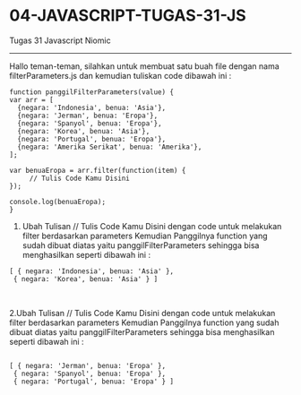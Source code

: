 # 04-JAVASCRIPT-TUGAS-31-JS
Tugas 31 Javascript Niomic
<hr>
 
Hallo teman-teman, silahkan untuk membuat satu buah file dengan nama filterParameters.js dan kemudian tuliskan code dibawah ini :<br>
 ```
function panggilFilterParameters(value) {
 var arr = [
   {negara: 'Indonesia', benua: 'Asia'},
   {negara: 'Jerman', benua: 'Eropa'},
   {negara: 'Spanyol', benua: 'Eropa'},
   {negara: 'Korea', benua: 'Asia'},
   {negara: 'Portugal', benua: 'Eropa'},
   {negara: 'Amerika Serikat', benua: 'Amerika'},
 ];

 var benuaEropa = arr.filter(function(item) {
      // Tulis Code Kamu Disini
 });

 console.log(benuaEropa);
}
```

1. Ubah Tulisan // Tulis Code Kamu Disini dengan code untuk melakukan filter berdasarkan parameters
Kemudian Panggilnya function yang sudah dibuat diatas yaitu panggilFilterParameters sehingga bisa menghasilkan seperti dibawah ini :<br>
```
[ { negara: 'Indonesia', benua: 'Asia' },
 { negara: 'Korea', benua: 'Asia' } ]
```
<br>

2.Ubah Tulisan // Tulis Code Kamu Disini dengan code untuk melakukan filter berdasarkan parameters
Kemudian Panggilnya function yang sudah dibuat diatas yaitu panggilFilterParameters sehingga bisa menghasilkan seperti dibawah ini :
```

[ { negara: 'Jerman', benua: 'Eropa' },
 { negara: 'Spanyol', benua: 'Eropa' },
 { negara: 'Portugal', benua: 'Eropa' } ]
 ```
